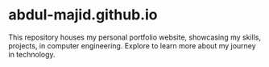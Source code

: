 # abdul-majid.github.io
This repository houses my personal portfolio website, showcasing my skills, projects, in computer engineering. Explore to learn more about my journey in technology.
